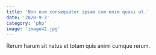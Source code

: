 ```yaml
---
title: 'Non eum consequatur ipsam cum enim quasi ut.'
date: '2020-9-3'
category: 'php'
image: 'image42.jpg'
---
```


Rerum harum sit natus et totam quis animi cumque rerum.
